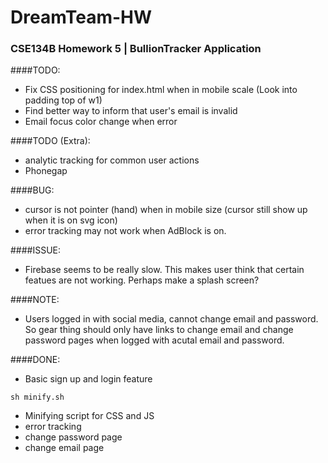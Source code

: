 DreamTeam-HW
============================
### CSE134B Homework 5 | BullionTracker Application


####TODO:
* Fix CSS positioning for index.html when in mobile scale (Look into padding top of w1)
* Find better way to inform that user's email is invalid
* Email focus color change when error

####TODO (Extra):
* analytic tracking for common user actions
* Phonegap

####BUG:
* cursor is not pointer (hand) when in mobile size (cursor still show up when it is on svg icon)
* error tracking may not work when AdBlock is on.

####ISSUE:
* Firebase seems to be really slow. This makes user think that certain featues are not working. Perhaps make a splash screen?

####NOTE:
* Users logged in with social media, cannot change email and password. So gear thing should only have links to change email and change password pages when logged with acutal email and password.

####DONE:
* Basic sign up and login feature 
```
sh minify.sh
```
* Minifying script for CSS and JS
* error tracking
* change password page
* change email page